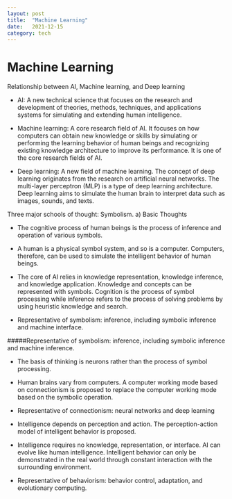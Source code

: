 ```yaml
---
layout: post
title:  "Machine Learning"
date:   2021-12-15 
category: tech
---
```


# Machine Learning


Relationship between AI, Machine learning, and Deep learning

- AI: A new technical science that focuses on the research and development of theories, methods, techniques, and applications systems for simulating and extending human intelligence.

- Machine learning: A core research field of AI. It focuses on how computers can obtain new knowledge or skills by simulating or performing the learning behavior of human beings and recognizing existing knowledge architecture to improve its performance. It is one of the core research fields of AI.

- Deep learning: A new field of machine learning. The concept of deep learning originates from the research on artificial neural networks. The multi-layer perceptron (MLP) is a type of deep learning architecture. Deep learning aims to simulate the human brain to interpret data such as images, sounds, and texts.

Three major schools of thought: Symbolism.
a) Basic Thoughts
- The cognitive process of human beings is the process of inference and operation of various symbols.

- A human is a physical symbol system, and so is a computer. Computers, therefore, can be used to simulate the intelligent behavior of human beings.

- The core of AI relies in knowledge representation, knowledge inference, and knowledge application. Knowledge and concepts can be represented with symbols. Cognition is the process of symbol processing while inference refers to the process of solving problems by using heuristic knowledge and search.

- Representative of symbolism: inference, including symbolic inference and machine interface.


#####Representative of symbolism: inference, including symbolic inference and machine inference.

- The basis of thinking is neurons rather than the process of symbol processing.

- Human brains vary from computers. A computer working mode based on connectionism is proposed to replace the computer working mode based on the symbolic operation.

- Representative of connectionism: neural networks and deep learning


- Intelligence depends on perception and action. The perception-action model of intelligent behavior is proposed.

- Intelligence requires no knowledge, representation, or interface. AI can evolve like human intelligence. Intelligent behavior can only be demonstrated in the real world through constant interaction with the surrounding environment.

- Representative of behaviorism: behavior control, adaptation, and evolutionary computing.

 
